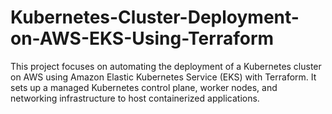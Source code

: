 # Kubernetes-Cluster-Deployment-on-AWS-EKS-Using-Terraform
This project focuses on automating the deployment of a Kubernetes cluster on AWS using Amazon Elastic Kubernetes Service (EKS) with Terraform. It sets up a managed Kubernetes control plane, worker nodes, and networking infrastructure to host containerized applications.
